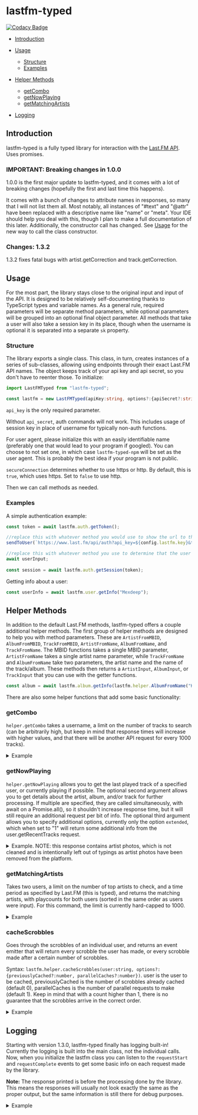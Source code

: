 # lastfm-typed

[![Codacy Badge](https://api.codacy.com/project/badge/Grade/04d6fccb32494d0b95fe631c702ad0fc)](https://app.codacy.com/gh/yayuyokitano/lastfm-typed?utm_source=github.com&utm_medium=referral&utm_content=yayuyokitano/lastfm-typed&utm_campaign=Badge_Grade)

- [Introduction](#introduction)

- [Usage](#usage)
    - [Structure](#structure)
    - [Examples](#examples)
- [Helper Methods](#helper-methods)
    - [getCombo](#getcombo)
    - [getNowPlaying](#getnowplaying)
    - [getMatchingArtists](#getmatchingartists)
- [Logging](#logging)

## Introduction

lastfm-typed is a fully typed library for interaction with the [Last.FM API](https://www.last.fm/api). Uses promises.

### IMPORTANT: Breaking changes in 1.0.0

1.0.0 is the first major update to lastfm-typed, and it comes with a lot of breaking changes (hopefully the first and last time this happens).

It comes with a bunch of changes to attribute names in responses, so many that I will not list them all. Most notably, all instances of "#text" and "@attr" have been replaced with a descriptive name like "name" or "meta". Your IDE should help you deal with this, though I plan to make a full documentation of this later.
Additionally, the constructor call has changed. See [Usage](#usage) for the new way to call the class constructor.

### Changes: 1.3.2

1.3.2 fixes fatal bugs with artist.getCorrection and track.getCorrection.

## Usage

For the most part, the library stays close to the original input and input of the API. It is designed to be relatively self-documenting thanks to TypeScript types and variable names. As a general rule, required parameters will be separate method parameters, while optional parameters will be grouped into an optional final object parameter. All methods that take a user will also take a session key in its place, though when the username is optional it is separated into a separate `sk` property.

### Structure

The library exports a single class. This class, in turn, creates instances of a series of sub-classes, allowing using endpoints through their exact Last.FM API names. The object keeps track of your api key and api secret, so you don't have to reenter those. To initialize:

```ts
import LastFMTyped from "lastfm-typed";

const lastfm = new LastFMTyped(apiKey:string, options?:{apiSecret?:string, userAgent?:string, secureConnection?:boolean}); //insert key, secret, user agent, and whether to use https here
```

`api_key` is the only required parameter.

Without `api_secret`, auth commands will not work. This includes usage of session key in place of username for typically non-auth functions.

For user agent, please initialize this with an easily identifiable name (preferably one that would lead to your program if googled). You can choose to not set one, in which case `lastfm-typed-npm` will be set as the user agent. This is probably the best idea if your program is not public.

`secureConnection` determines whether to use https or http. By default, this is `true`, which uses https. Set to `false` to use http.

Then we can call methods as needed.

### Examples

A simple authentication example:

```ts
const token = await lastfm.auth.getToken();

//replace this with whatever method you would use to show the url to the user
sendToUser(`https://www.last.fm/api/auth?api_key=${config.lastfm.key}&token=${token}`);

//replace this with whatever method you use to determine that the user has accepted integration.
await userInput;
	
const session = await lastfm.auth.getSession(token);
```

Getting info about a user:

```ts
const userInfo = await lastfm.user.getInfo("Mexdeep");
```

## Helper Methods

In addition to the default Last.FM methods, lastfm-typed offers a couple additional helper methods. The first group of helper methods are designed to help you with method parameters. These are `ArtistFromMBID`, `AlbumFromMBID`, `TrackFromMBID`, `ArtistFromName`, `AlbumFromName`, and `TrackFromName`. The MBID functions takes a single MBID parameter, `ArtistFromName` takes a single artist name parameter, while `TrackFromName` and `AlbumFromName` take two parameters, the artist name and the name of the track/album. These methods then returns a `ArtistInput`, `AlbumInput`, or `TrackInput` that you can use with the getter functions.

```ts
const album = await lastfm.album.getInfo(lastfm.helper.AlbumFromName("KITANO REM", "RAINSICK/オレンジ"), {username:"Mexdeep"});
```

There are also some helper functions that add some basic functionality:

### getCombo

`helper.getCombo` takes a username, a limit on the number of tracks to search (can be arbitrarily high, but keep in mind that response times will increase with higher values, and that there will be another API request for every 1000 tracks).

<details>
  <summary>Example</summary>

  ```ts
  console.log(await lastfm.helper.getCombo("Mexdeep", 200));
  ```

  ```ts
  {
    "artist": {
      "name": "Unlucky Morpheus",
      "combo": 9
    },
    "album": {
      "name": "Hypothetical Box ACT3",
      "combo": 9
    },
    "track": {
      "name": "烏天狗",
      "combo": 0
    },
    "nowplaying": true,
    "image": [
      {
        "size": "small",
        "#text": "https://lastfm.freetls.fastly.net/i/u/34s/87065ea72de7fe7992b02456a54e1859.png"
      },
      {
        "size": "medium",
        "#text": "https://lastfm.freetls.fastly.net/i/u/64s/87065ea72de7fe7992b02456a54e1859.png"
      },
      {
        "size": "large",
        "#text": "https://lastfm.freetls.fastly.net/i/u/174s/87065ea72de7fe7992b02456a54e1859.png"
      },
      {
        "size": "extralarge",
        "#text": "https://lastfm.freetls.fastly.net/i/u/300x300/87065ea72de7fe7992b02456a54e1859.png"
      }
    ]
  }
  ```
</details>

### getNowPlaying

`helper.getNowPlaying` allows you to get the last played track of a specified user, or currently playing if possible.
The optional second argument allows you to get details about the artist, album, and/or track for further processing. If multiple are specified, they are called simultaneously, with await on a Promise.all(), so it shouldn't increase response time, but it will still require an additional request per bit of info.
The optional third argument allows you to specify additional options, currently only the option `extended`, which when set to "1" will return some additional info from the user.getRecentTracks request.

<details>
  <summary>Example. NOTE: this response contains artist photos, which is not cleaned and is intentionally left out of typings as artist photos have been removed from the platform.</summary>
  
  ```ts
  console.log(await lastfm.helper.getNowPlaying("Mexdeep", ["album"]));
  ```
  
  ```ts
  {
    "recent": {
      "artist": "ひかりのなかに",
      "album": "まっすぐなままでいい",
      "track": "ひかり",
      "image": [
        {
          "size": "small",
          "url": "https://lastfm.freetls.fastly.net/i/u/34s/885a4f992b02a38b33adf88886ca4234.jpg"
        },
        {
          "size": "medium",
          "url": "https://lastfm.freetls.fastly.net/i/u/64s/885a4f992b02a38b33adf88886ca4234.jpg"
        },
        {
          "size": "large",
          "url": "https://lastfm.freetls.fastly.net/i/u/174s/885a4f992b02a38b33adf88886ca4234.jpg"
        },
        {
          "size": "extralarge",
          "url": "https://lastfm.freetls.fastly.net/i/u/300x300/885a4f992b02a38b33adf88886ca4234.jpg"
        }
      ],
      "url": "https://www.last.fm/music/%E3%81%B2%E3%81%8B%E3%82%8A%E3%81%AE%E3%81%AA%E3%81%8B%E3%81%AB/_/%E3%81%B2%E3%81%8B%E3%82%8A",
      "username": "Mexdeep",
      "nowplaying": true
    },
    "details": {
      "recent": {
        "data": {
          "meta": {
            "page": "1",
            "total": "22337",
            "user": "Mexdeep",
            "perPage": "1",
            "totalPages": "22337"
          },
          "tracks": [
            {
              "artist": {
                "url": "https://www.last.fm/music/%E3%81%B2%E3%81%8B%E3%82%8A%E3%81%AE%E3%81%AA%E3%81%8B%E3%81%AB",
                "mbid": "",
                "image": [
                  {
                    "size": "small",
                    "#text": "https://lastfm.freetls.fastly.net/i/u/34s/2a96cbd8b46e442fc41c2b86b821562f.png"
                  },
                  {
                    "size": "medium",
                    "#text": "https://lastfm.freetls.fastly.net/i/u/64s/2a96cbd8b46e442fc41c2b86b821562f.png"
                  },
                  {
                    "size": "large",
                    "#text": "https://lastfm.freetls.fastly.net/i/u/174s/2a96cbd8b46e442fc41c2b86b821562f.png"
                  },
                  {
                    "size": "extralarge",
                    "#text": "https://lastfm.freetls.fastly.net/i/u/300x300/2a96cbd8b46e442fc41c2b86b821562f.png"
                  }
                ],
                "name": "ひかりのなかに"
              },
              "mbid": "",
              "image": [
                {
                  "size": "small",
                  "url": "https://lastfm.freetls.fastly.net/i/u/34s/885a4f992b02a38b33adf88886ca4234.jpg"
                },
                {
                  "size": "medium",
                  "url": "https://lastfm.freetls.fastly.net/i/u/64s/885a4f992b02a38b33adf88886ca4234.jpg"
                },
                {
                  "size": "large",
                  "url": "https://lastfm.freetls.fastly.net/i/u/174s/885a4f992b02a38b33adf88886ca4234.jpg"
                },
                {
                  "size": "extralarge",
                  "url": "https://lastfm.freetls.fastly.net/i/u/300x300/885a4f992b02a38b33adf88886ca4234.jpg"
                }
              ],
              "url": "https://www.last.fm/music/%E3%81%B2%E3%81%8B%E3%82%8A%E3%81%AE%E3%81%AA%E3%81%8B%E3%81%AB/_/%E3%81%B2%E3%81%8B%E3%82%8A",
              "streamable": "0",
              "album": {
                "mbid": "",
                "name": "まっすぐなまま でいい"
              },
              "name": "ひかり",
              "loved": "1",
              "nowplaying": "true"
            },
            {
              "mbid": "",
              "loved": "0",
              "artist": {
                "url": "https://www.last.fm/music/%E3%81%B2%E3%81%8B%E3%82%8A%E3%81%AE%E3%81%AA%E3%81%8B%E3%81%AB",
                "mbid": "",
                "image": [
                  {
                    "size": "small",
                    "#text": "https://lastfm.freetls.fastly.net/i/u/34s/2a96cbd8b46e442fc41c2b86b821562f.png"
                  },
                  {
                    "size": "medium",
                    "#text": "https://lastfm.freetls.fastly.net/i/u/64s/2a96cbd8b46e442fc41c2b86b821562f.png"
                  },
                  {
                    "size": "large",
                    "#text": "https://lastfm.freetls.fastly.net/i/u/174s/2a96cbd8b46e442fc41c2b86b821562f.png"
                  },
                  {
                    "size": "extralarge",
                    "#text": "https://lastfm.freetls.fastly.net/i/u/300x300/2a96cbd8b46e442fc41c2b86b821562f.png"
                  }
                ],
                "name": "ひかりのなかに"
              },
              "image": [
                {
                  "size": "small",
                  "url": "https://lastfm.freetls.fastly.net/i/u/34s/885a4f992b02a38b33adf88886ca4234.jpg"
                },
                {
                  "size": "medium",
                  "url": "https://lastfm.freetls.fastly.net/i/u/64s/885a4f992b02a38b33adf88886ca4234.jpg"
                },
                {
                  "size": "large",
                  "url": "https://lastfm.freetls.fastly.net/i/u/174s/885a4f992b02a38b33adf88886ca4234.jpg"
                },
                {
                  "size": "extralarge",
                  "url": "https://lastfm.freetls.fastly.net/i/u/300x300/885a4f992b02a38b33adf88886ca4234.jpg"
                }
              ],
              "date": {
                "uts": "1619716422",
                "imf": "29 Apr 2021, 17:13"
              },
              "streamable": "0",
              "url": "https://www.last.fm/music/%E3%81%B2%E3%81%8B%E3%82%8A%E3%81%AE%E3%81%AA%E3%81%8B%E3%81%AB/_/%E3%81%9D%E3%81%B0%E3%81%AB%E3%81%84%E3%81%9F%E3%81%84%E3%82%93%E3%81%A7%E3%81%99",
              "name": "そばにいたいんです",
              "album": {
                "mbid": "",
                "name": "まっすぐなままでいい"
              }
            }
          ]
        }
      },
      "artist": {
        "successful": false
      },
      "album": {
        "successful": true,
        "data": {
          "name": "まっすぐなままでいい",
          "artist": "ひかりのなか に",
          "url": "https://www.last.fm/music/%E3%81%B2%E3%81%8B%E3%82%8A%E3%81%AE%E3%81%AA%E3%81%8B%E3%81%AB/%E3%81%BE%E3%81%A3%E3%81%99%E3%81%90%E3%81%AA%E3%81%BE%E3%81%BE%E3%81%A7%E3%81%84%E3%81%84",
          "image": [
            {
              "size": "small",
              "url": "https://lastfm.freetls.fastly.net/i/u/34s/885a4f992b02a38b33adf88886ca4234.png"
            },
            {
              "size": "medium",
              "url": "https://lastfm.freetls.fastly.net/i/u/64s/885a4f992b02a38b33adf88886ca4234.png"
            },
            {
              "size": "large",
              "url": "https://lastfm.freetls.fastly.net/i/u/174s/885a4f992b02a38b33adf88886ca4234.png"
            },
            {
              "size": "extralarge",
              "url": "https://lastfm.freetls.fastly.net/i/u/300x300/885a4f992b02a38b33adf88886ca4234.png"
            },
            {
              "size": "mega",
              "url": "https://lastfm.freetls.fastly.net/i/u/300x300/885a4f992b02a38b33adf88886ca4234.png"
            },
            {
              "size": "",
              "url": "https://lastfm.freetls.fastly.net/i/u/300x300/885a4f992b02a38b33adf88886ca4234.png"
            }
          ],
          "listeners": "104",
          "playcount": "609",
          "userplaycount": "155",
          "tracks": [],
          "tags": []
        }
      },
      "track": {
        "successful": false
      }
    }
  }
  ```
</details>

### getMatchingArtists

Takes two users, a limit on the number of top artists to check, and a time period as specified by Last.FM (this is typed), and returns the matching artists, with playcounts for both users (sorted in the same order as users were input). For this command, the limit is currently hard-capped to 1000. 

<details>
  <summary>Example</summary>
  
  ```ts
  console.log(await lastfm.helper.getMatchingArtists("Mexdeep", "gowon_", 1000, "overall"));
  ```
  
  ```ts
  [{
    "name": "Blume popo",
    "url": "https://www.last.fm/music/Blume+popo",
    "playcount": [
      406,
      1
    ]
  },
  {
    "name": "Bomberfett",
    "url": "https://www.last.fm/music/Bomberfett",
    "playcount": [
      5,
      2
    ]
  },
  {
    "name": "CAT ATE HOTDOGS",
    "url": "https://www.last.fm/music/CAT+ATE+HOTDOGS",
    "playcount": [
      3,
      2
    ]
  },
  {
    "name": "Chai",
    "url": "https://www.last.fm/music/Chai",
    "playcount": [
      1,
      12
    ]
  },
  {
    "name": "Dragdown",
    "url": "https://www.last.fm/music/Dragdown",
    "playcount": [
      10,
      2
    ]
  },
  {
    "name": "Fishborn",
    "url": "https://www.last.fm/music/Fishborn",
    "playcount": [
      36,
      2
    ]
  },
  {
    "name": "Fuki",
    "url": "https://www.last.fm/music/Fuki",
    "playcount": [
      63,
      2
    ]
  },
  {
    "name": "Honningbarna",
    "url": "https://www.last.fm/music/Honningbarna",
    "playcount": [
      60,
      3
    ]
  },
  {
    "name": "Hump Back",
    "url": "https://www.last.fm/music/Hump+Back",
    "playcount": [
      241,
      4
    ]
  },
  {
    "name": "KITANO REM",
    "url": "https://www.last.fm/music/KITANO+REM",
    "playcount": [
      953,
      8
    ]
  },
  {
    "name": "Maki",
    "url": "https://www.last.fm/music/Maki",
    "playcount": [
      8,
      2
    ]
  },
  {
    "name": "Once Human",
    "url": "https://www.last.fm/music/Once+Human",
    "playcount": [
      3,
      2
    ]
  },
  {
    "name": "One Morr Time",
    "url": "https://www.last.fm/music/One+Morr+Time",
    "playcount": [
      99,
      6
    ]
  },
  {
    "name": "Silent Hell",
    "url": "https://www.last.fm/music/Silent+Hell",
    "playcount": [
      91,
      2
    ]
  },
  {
    "name": "TEARS OF TRAGEDY",
    "url": "https://www.last.fm/music/TEARS+OF+TRAGEDY",
    "playcount": [
      148,
      11
    ]
  },
  {
    "name": "Tetora",
    "url": "https://www.last.fm/music/Tetora",
    "playcount": [
      940,
      4
    ]
  },
  {
    "name": "tricot",
    "url": "https://www.last.fm/music/tricot",
    "playcount": [
      39,
      17
    ]
  },
  {
    "name": "Unlucky Morpheus",
    "url": "https://www.last.fm/music/Unlucky+Morpheus",
    "playcount": [
      714,
      29
    ]
  },
  {
    "name": "YONLAPA",
    "url": "https://www.last.fm/music/YONLAPA",
    "playcount": [
      47,
      2
    ]
  },
  {
    "name": "カネヨリマサル",
    "url": "https://www.last.fm/music/%E3%82%AB%E3%83%8D%E3%83%A8%E3%83%AA%E3%83%9E%E3%82%B5%E3%83%AB",
    "playcount": [
      963,
      137
    ]
  },
  {
    "name": "コシモトユイカ",
    "url": "https://www.last.fm/music/%E3%82%B3%E3%82%B7%E3%83%A2%E3%83%88%E3%83%A6%E3%82%A4%E3%82%AB",
    "playcount": [
      111,
      5
    ]
  },
  {
    "name": "コトリア",
    "url": "https://www.last.fm/music/%E3%82%B3%E3%83%88%E3%83%AA%E3%82%A2",
    "playcount": [
      203,
      2
    ]
  },
  {
    "name": "ヌ・シャボンヌ",
    "url": "https://www.last.fm/music/%E3%83%8C%E3%83%BB%E3%82%B7%E3%83%A3%E3%83%9C%E3%83%B3%E3%83%8C",
    "playcount": [
      48,
      5
    ]
  },
  {
    "name": "ひかりのなかに",
    "url": "https://www.last.fm/music/%E3%81%B2%E3%81%8B%E3%82%8A%E3%81%AE%E3%81%AA%E3%81%8B%E3%81%AB",
    "playcount": [
      343,
      2
    ]
  },
  {
    "name": "ヤユヨ",
    "url": "https://www.last.fm/music/%E3%83%A4%E3%83%A6%E3%83%A8",
    "playcount": [
      1798,
      13
    ]
  },
  {
    "name": "中山姫李",
    "url": "https://www.last.fm/music/%E4%B8%AD%E5%B1%B1%E5%A7%AB%E6%9D%8E",
    "playcount": [
      40,
      2
    ]
  },
  {
    "name": "密会と耳鳴り",
    "url": "https://www.last.fm/music/%E5%AF%86%E4%BC%9A%E3%81%A8%E8%80%B3%E9%B3%B4%E3%82%8A",
    "playcount": [
      970,
      9
    ]
  },
  {
    "name": "朝日美穂",
    "url": "https://www.last.fm/music/%E6%9C%9D%E6%97%A5%E7%BE%8E%E7%A9%82",
    "playcount": [
      1,
      2
    ]
  },
  {
    "name": "村瀬真弓",
    "url": "https://www.last.fm/music/%E6%9D%91%E7%80%AC%E7%9C%9F%E5%BC%93",
    "playcount": [
      142,
      16
    ]
  },
  {
    "name": "水咲加奈",
    "url": "https://www.last.fm/music/%E6%B0%B4%E5%92%B2%E5%8A%A0%E5%A5%88",
    "playcount": [
      387,
      2
    ]
  },
  {
    "name": "赤い公園",
    "url": "https://www.last.fm/music/%E8%B5%A4%E3%81%84%E5%85%AC%E5%9C%92",
    "playcount": [
      942,
      8
    ]
  }]
  ```

</details>

### cacheScrobbles

Goes through the scrobbles of an individual user, and returns an event emitter that will return every scrobble the user has made, or every scrobble made after a certain number of scrobbles.

Syntax: `lastfm.helper.cacheScrobbles(user:string, options?:{previouslyCached?:number, parallelCaches?:number})`. user is the user to be cached, previouslyCached is the number of scrobbles already cached (default 0), parallelCaches is the number of parallel requests to make (default 1). Keep in mind that with a count higher than 1, there is no guarantee that the scrobbles arrive in the correct order.

<details>
  <summary>Example</summary>
  
  ```ts
  let scrobbleCacher = await lastfm.helper.cacheScrobbles("Mexdeep");
  
  scrobbleCacher.on("start", (data) => {
    console.log(`Found ${data.count} scrobbles, starting (0/${data.totalPages}).`);
  });
  
  scrobbleCacher.on("data", (data) => {
    database.addScrobblesBulk(data.data);
    console.log(`${data.completedPages}/${data.totalPages} (${(data.progress * 100).toFixed(2)}%)`);
  });
  
  scrobbleCacher.on("close", () => {
    console.log("Caching completed.");
  });
  ```
  
  ```ts
  Found 19017 scrobbles, starting (0/20).
  1/20 (5.00%)
  2/20 (10.00%)
  3/20 (15.00%)
  4/20 (20.00%)
  5/20 (25.00%)
  6/20 (30.00%)
  7/20 (35.00%)
  8/20 (40.00%)
  9/20 (45.00%)
  10/20 (50.00%)
  11/20 (55.00%)
  12/20 (60.00%)
  13/20 (65.00%)
  14/20 (70.00%)
  15/20 (75.00%)
  16/20 (80.00%)
  17/20 (85.00%)
  18/20 (90.00%)
  19/20 (95.00%)
  20/20 (100.00%)
  Caching completed.
  ```
  
  This would send 1000 scrobbles at a time to the database.addScrobblesBulk(). This is returned exactly like the user.getRecentTracks function returns it (except that it does remove nowplaying).

</details>

## Logging

Starting with version 1.3.0, lastfm-typed finally has logging built-in! Currently the logging is built into the main class, not the individual calls. Now, when you initialize the lastfm class you can listen to the `requestStart` and `requestComplete` events to get some basic info on each request made by the library.

**Note:** The response printed is before the processing done by the library. This means the responses will usually not look exactly the same as the proper output, but the same information is still there for debug purposes.

<details>
  <summary>Example</summary>
  
  ```ts
    const lastfm = new LastFMTyped(apiKey:string, options?:{apiSecret?:string, userAgent?:string, secureConnection?:boolean});
    
    lastfm.on("requestStart", (args, HTTPMethod) => {
      console.log("REQUEST START: ", HTTPMethod, args);
    });
    
    lastfm.on("requestComplete", (args, time, res) => {
      console.log("REQUEST COMPLETE: ", args, `Executed in ${time}ms`, res);
    });
    
    const nowplaying = await lastfm.helper.getNowPlaying("Mexdeep", ["artist", "album", "track"]);
  ```
  
  ```js
    REQUEST START:  GET { method: 'user.getRecentTracks', user: 'mexdeep', limit: 1 }
    REQUEST COMPLETE:  { method: 'user.getRecentTracks', user: 'mexdeep', limit: 1 } Executed in 563ms {
      recenttracks: {
        '@attr': {
          page: '1',
          total: '22243',
          user: 'Mexdeep',
          perPage: '1',
          totalPages: '22243'
        },
        track: [ [Object], [Object] ]
      }
    }
    REQUEST START:  GET { method: 'artist.getInfo', artist: '聴色', username: 'mexdeep' }
    REQUEST START:  GET {
      method: 'album.getInfo',
      artist: '聴色',
      album: 'さよならを交わすとき',
      username: 'mexdeep'
    }
    REQUEST START:  GET {
      method: 'track.getInfo',
      artist: '聴色',
      track: '会者定離',
      username: 'mexdeep'
    }
    REQUEST COMPLETE:  {
      method: 'track.getInfo',
      artist: '聴色',
      track: '会者定離',
      username: 'mexdeep'
    } Executed in 393ms {
      track: {
        name: '会者定離',
        url: 'https://www.last.fm/music/%E8%81%B4%E8%89%B2/_/%E4%BC%9A%E8%80%85%E5%AE%9A%E9%9B%A2',
        duration: '242000',
        streamable: { '#text': '0', fulltrack: '0' },
        listeners: '2',
        playcount: '7',
        artist: { name: '聴色', url: 'https://www.last.fm/music/%E8%81%B4%E8%89%B2' },
        album: {
          artist: 'Various Artists',
          title: 'スクールズアウト2018 コンピレーション',
          url: 'https://www.last.fm/music/Various+Artists/%E3%82%B9%E3%82%AF%E3%83%BC%E3%83%AB%E3%82%BA%E3%82%A2%E3%82%A6%E3%83%882018+%E3%82%B3%E3%83%B3%E3%83%94%E3%83%AC%E3%83%BC%E3%82%B7%E3%83%A7%E3%83%B3',
          image: [Array]
        },
        userplaycount: '13',
        userloved: '1',
        toptags: { tag: [] }
      }
    }
    REQUEST COMPLETE:  { method: 'artist.getInfo', artist: '聴色', username: 'mexdeep' } Executed in 400ms {
      artist: {
        name: '聴色',
        url: 'https://www.last.fm/music/%E8%81%B4%E8%89%B2',
        image: [ [Object], [Object], [Object], [Object], [Object], [Object] ],
        streamable: '0',
        ontour: '0',
        stats: { listeners: '5', playcount: '345', userplaycount: '335' },
        similar: { artist: [] },
        tags: { tag: [] },
        bio: {
          links: [Object],
          published: '01 Jan 1970, 00:00',
          summary: ' <a href="https://www.last.fm/music/%E8%81%B4%E8%89%B2">Read more on Last.fm</a>',
          content: ''
        }
      }
    }
    REQUEST COMPLETE:  {
      method: 'album.getInfo',
      artist: '聴色',
      album: 'さよならを交わすとき',
      username: 'mexdeep'
    } Executed in 477ms {
      album: {
        name: 'さよならを交わすとき',
        artist: '聴色',
        url: 'https://www.last.fm/music/%E8%81%B4%E8%89%B2/%E3%81%95%E3%82%88%E3%81%AA%E3%82%89%E3%82%92%E4%BA%A4%E3%82%8F%E3%81%99%E3%81%A8%E3%81%8D',
        image: [ [Object], [Object], [Object], [Object], [Object], [Object] ],
        listeners: '3',
        playcount: '50',
        userplaycount: '335',
        tracks: { track: [] },
        tags: { tag: [] }
      }
    }
  ```
  
</details>